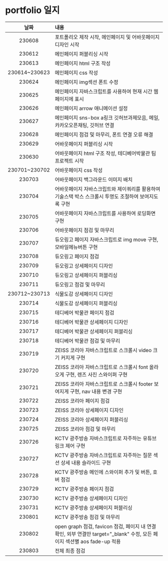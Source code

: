 # portfolio 일지

날짜 |      내용|
| :---:  |   :--- |
| 230608 | 포트폴리오 제작 시작, 메인페이지 및 어바웃페이지 디자인 시작 |
| 230612  | 메인페이지 퍼블리싱 시작 |
| 230613  | 메인페이지 html 구조 작성  |
| 230614~230623  | 메인페이지 css 작성 |
| 230624  | 메인페이지 img섹션 폰트 수정  |
| 230625  | 메인페이지  자바스크립트를 사용하여 현재 시간 웹페이지에 표시 |
| 230626  | 메인페이지 arrow 애니메이션 설정 |
| 230627  | 메인페이지 sns-box a링크 깃허브과제모음, 메일, 카카오오픈채팅, 깃허브 연결 |
| 230628 | 메인페이지 점검 및 마무리, 폰트 연결 오류 해결 |
| 230629 | 어바웃페이지 퍼블리싱 시작 |
| 230630 | 어바웃페이지 html 구조 작성, 테디베어박물관 팀 프로젝트 시작 |
| 230701~230702 | 어바웃페이지 css 작성 |
| 230703 | 어바웃페이지 백그라운드 이미지 배치 |
| 230704 | 어바웃페이지 자바스크립트와 제이쿼리를 활용하여 기술스택 박스 스크롤시 투명도 조절하여 보여지도록 구현 |
| 230705 | 어바웃페이지 자바스크립트를 사용하여 로딩화면 구현 |
| 230706 | 어바웃페이지 점검 및 마무리 |
| 230707 | 듀오링고 페이지 자바스크립트로 img move 구현, 모바일메뉴버튼 구현 |
| 230708 | 듀오링고 페이지 점검 |
| 230709 | 듀오링고 상세페이지 디자인 |
| 230710 | 듀오링고 상세페이지 퍼블리싱 |
| 230711 | 듀오링고 점검 및 마무리 |
| 230712~230713 | 식물도감 상세페이지 디자인 |
| 230714 | 식물도감 상세페이지 퍼블리싱 |
| 230715 | 테디베어 박물관 페이지 점검 |
| 230716 | 테디베어 박물관 상세페이지 디자인 |
| 230717 | 테디베어 박물관 상세페이지 퍼블리싱 |
| 230718 | 테디베어 박물관 점검 및 마무리 |
| 230719 | ZEISS 코리아 자바스크립트로 스크롤시 video 크기 커지게 구현 |
| 230720 | ZEISS 코리아 자바스크립트로 스크롤시 font 올라오게 구현, 렌즈 사진 스와이퍼 구현 |
| 230721 | ZEISS 코리아 자바스크립트로 스크롤시 footer 보여지게 구현, nav 내용 변경 구현 |
| 230722 | ZEISS 코리아 페이지 점검 |
| 230723 | ZEISS 코리아 상세페이지 디자인 |
| 230724 | ZEISS 코리아 상세페이지 퍼블리싱 |
| 230725 | ZEISS 코리아 점검 및 마무리 |
| 230726 | KCTV 광주방송 자바스크립트로 자주하는 유튜브링크 제어 구현 |
| 230727 | KCTV 광주방송 자바스크립트로 자주하는 질문 섹션 상세 내용 슬라이드 구현 |
| 230728 | KCTV 광주방송 메인에 스와이퍼 추가 및 버튼, 호버 점검|
| 230729 | KCTV 광주방송 페이지 점검 |
| 230730  | KCTV 광주방송 상세페이지 디자인 |
| 230731 | KCTV 광주방송 상세페이지 퍼블리싱 |
| 230801 | KCTV 광주방송 점검 및 마무리 |
| 230802 | open graph 점검, favicon 점검, 페이지 내 연결 확인, 외부 연결만  target="_blank" 수정, 모든 페이지 섹션별 aos fade-up 적용 |
| 230803 | 전체 최종 점검 |